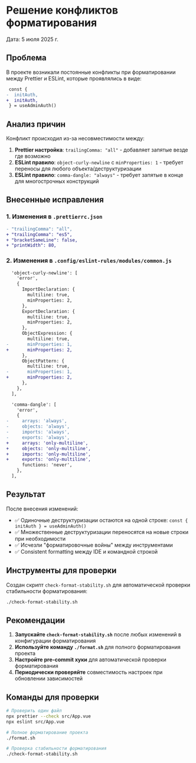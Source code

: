 # Решение конфликтов форматирования

Дата: 5 июля 2025 г.

## Проблема

В проекте возникали постоянные конфликты при форматировании между Prettier и ESLint, которые проявлялись в виде:

```diff
 const {
-  initAuth,
+  initAuth,
 } = useAdminAuth()
```

## Анализ причин

Конфликт происходил из-за несовместимости между:

1. **Prettier настройка**: `trailingComma: "all"` - добавляет запятые везде где возможно
2. **ESLint правило**: `object-curly-newline` с `minProperties: 1` - требует переносы для любого объекта/деструктуризации
3. **ESLint правило**: `comma-dangle: "always"` - требует запятые в конце для многострочных конструкций

## Внесенные исправления

### 1. Изменения в `.prettierrc.json`

```diff
- "trailingComma": "all",
+ "trailingComma": "es5",
+ "bracketSameLine": false,
+ "printWidth": 80,
```

### 2. Изменения в `.config/eslint-rules/modules/common.js`

```diff
  'object-curly-newline': [
    'error',
    {
      ImportDeclaration: {
        multiline: true,
        minProperties: 2,
      },
      ExportDeclaration: {
        multiline: true,
        minProperties: 2,
      },
      ObjectExpression: {
        multiline: true,
-       minProperties: 1,
+       minProperties: 2,
      },
      ObjectPattern: {
        multiline: true,
-       minProperties: 1,
+       minProperties: 2,
      },
    },
  ],
```

```diff
  'comma-dangle': [
    'error',
    {
-     arrays: 'always',
-     objects: 'always',
-     imports: 'always',
-     exports: 'always',
+     arrays: 'only-multiline',
+     objects: 'only-multiline',
+     imports: 'only-multiline',
+     exports: 'only-multiline',
      functions: 'never',
    },
  ],
```

## Результат

После внесения изменений:

- ✅ Одиночные деструктуризации остаются на одной строке: `const { initAuth } = useAdminAuth()`
- ✅ Множественные деструктуризации переносятся на новые строки при необходимости
- ✅ Исчезли "форматировочные войны" между инструментами
- ✅ Consistent formatting между IDE и командной строкой

## Инструменты для проверки

Создан скрипт `check-format-stability.sh` для автоматической проверки стабильности форматирования:

```bash
./check-format-stability.sh
```

## Рекомендации

1. **Запускайте `check-format-stability.sh`** после любых изменений в конфигурации форматирования
2. **Используйте команду `./format.sh`** для полного форматирования проекта
3. **Настройте pre-commit хуки** для автоматической проверки форматирования
4. **Периодически проверяйте** совместимость настроек при обновлении зависимостей

## Команды для проверки

```bash
# Проверить один файл
npx prettier --check src/App.vue
npx eslint src/App.vue

# Полное форматирование проекта
./format.sh

# Проверка стабильности форматирования
./check-format-stability.sh
```
